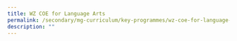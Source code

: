 ```yaml
---
title: WZ COE for Language Arts
permalink: /secondary/mg-curriculum/key-programmes/wz-coe-for-language-arts/
description: ""
---
```

